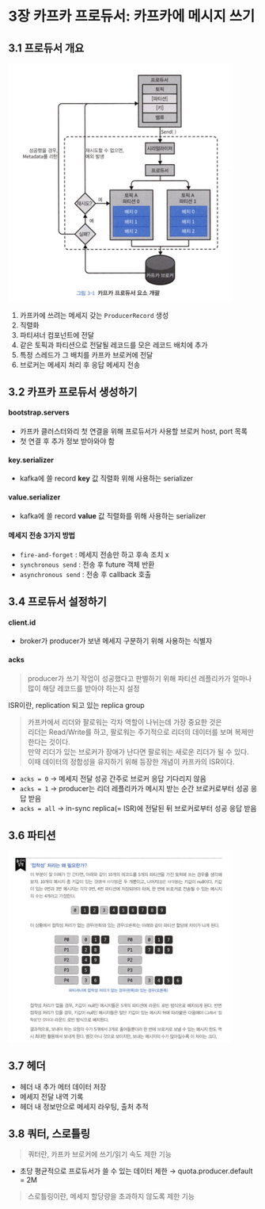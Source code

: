 # 3장 카프카 프로듀서: 카프카에 메시지 쓰기

## 3.1 프로듀서 개요

<img src="img/1.png" alt="" width="450" />

1. 카프카에 쓰려는 메세지 갖는 `ProducerRecord` 생성
2. 직렬화
3. 파티셔너 컴포넌트에 전달
4. 같은 토픽과 파티션으로 전달될 레코드를 모은 레코드 배치에 추가
5. 특정 스레드가 그 배치를 카프카 브로커에 전달
6. 브로커는 메세지 처리 후 응답 메세지 전송

## 3.2 카프카 프로듀서 생성하기

#### bootstrap.servers

- 카프카 클러스터와리 첫 연결을 위해 프로듀서가 사용할 브로커 host, port 목록
- 첫 연결 후 추가 정보 받아와야 함

#### key.serializer

- kafka에 쓸 record **key** 값 직렬화 위해 사용하는 serializer

#### value.serializer

- kafka에 쓸 record **value** 값 직렬화를 위해 사용하는 serializer

#### 메세지 전송 3가지 방법

- `fire-and-forget` : 메세지 전송만 하고 후속 조치 x
- `synchronous send` : 전송 후 future 객체 반환
- `asynchronous send` : 전송 후 callback 호출

## 3.4 프로듀서 설정하기

#### client.id

- broker가 producer가 보낸 메세지 구분하기 위해 사용하는 식별자

#### acks
> producer가 쓰기 작업이 성공했다고 판별하기 위해 파티션 레플리카가 얼마나 많이 해당 레코드를 받아야 하는지 설정

ISR이란, replication 되고 있는 replica group

> 카프카에서 리더와 팔로워는 각자 역할이 나뉘는데 가장 중요한 것은<br>
> 리더는 Read/Write를 하고, 팔로워는 주기적으로 리더의 데이터를 보며 복제만 한다는 것이다.<br> 
> 만약 리더가 있는 브로커가 장애가 난다면 팔로워는 새로운 리더가 될 수 있다.<br>
> 이때 데이터의 정합성을 유지하기 위해 등장한 개념이 카프카의 ISR이다.

- `acks = 0` &rarr; 메세지 전달 성공 간주로 브로커 응답 기다리지 않음
- `acks = 1` &rarr; producer는 리더 레플리카가 메시지 받는 순간 브로커로부터 성공 응답 받음
- `acks = all` &rarr; in-sync replica(= ISR)에 전달된 뒤 브로커로부터 성공 응답 받음

## 3.6 파티션

<img src="img/2.png" alt="" width="450" />

## 3.7 헤더

- 헤더 내 추가 메터 데이터 저장
- 메세지 전달 내역 기록
- 헤더 내 정보만으로 메세지 라우팅, 출처 추적

## 3.8 쿼터, 스로틀링

> 쿼터란, 카프카 브로커에 쓰기/읽기 속도 제한 기능

- 초당 평균적으로 프로듀서가 쓸 수 있는 데이터 제한 &rarr; quota.producer.default = 2M

> 스로틀링이란, 메세지 할당량을 초과하지 않도록 제한 기능
